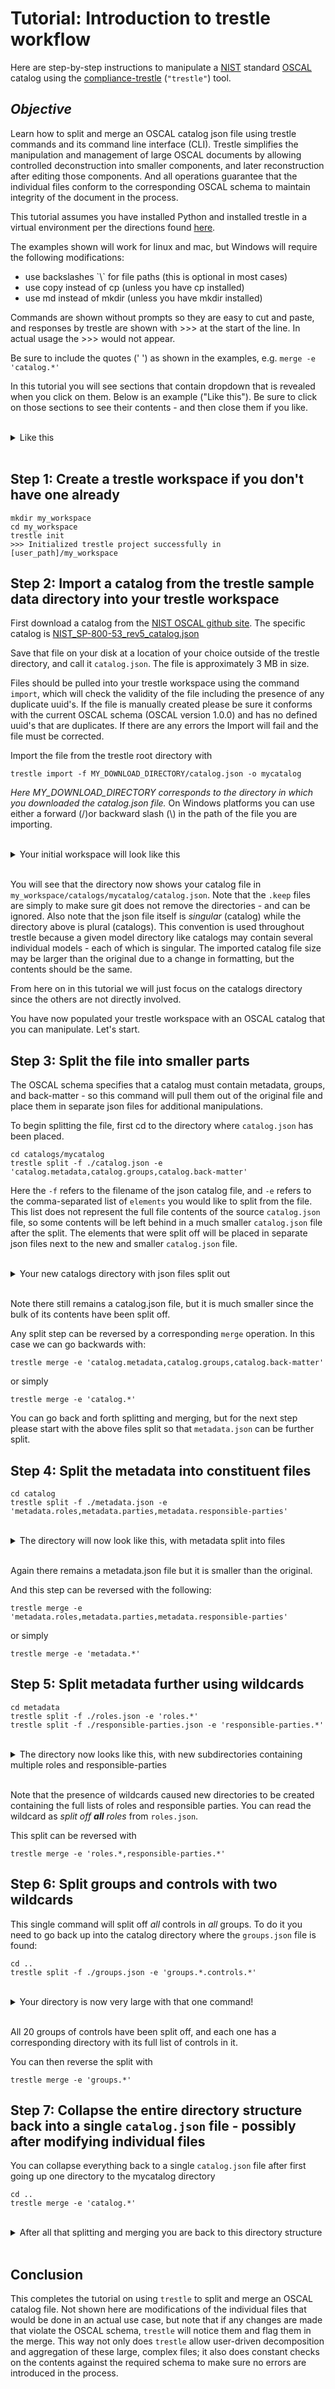 # Tutorial: Introduction to trestle workflow

Here are step-by-step instructions to manipulate a [NIST](https://www.nist.gov/) standard [OSCAL](https://pages.nist.gov/OSCAL/) catalog using the [compliance-trestle](https://ibm.github.io/compliance-trestle/) (`"trestle"`) tool.

## *Objective*

Learn how to split and merge an OSCAL catalog json file using trestle commands and its command line interface (CLI).  Trestle simplifies the manipulation and management of large OSCAL documents by allowing controlled deconstruction into smaller components, and later reconstruction after editing those components.  And all operations guarantee that the individual files conform to the corresponding OSCAL schema to maintain integrity of the document in the process.

This tutorial assumes you have installed Python and installed trestle in a virtual environment per the directions found [here](../python_trestle_setup.md).

The examples shown will work for linux and mac, but Windows will require the following modifications:

<ul>
<li>use backslashes `\` for file paths (this is optional in most cases)
<li>use copy instead of cp (unless you have cp installed)
<li>use md instead of mkdir (unless you have mkdir installed)
</ul>

Commands are shown without prompts so they are easy to cut and paste, and responses by trestle are shown with >>> at the start of the line.  In actual usage the >>> would not appear.

Be sure to include the quotes (' ') as shown in the examples, e.g. `merge -e 'catalog.*'`

In this tutorial you will see sections that contain dropdown that is revealed when you click on them.  Below is an example ("Like this").  Be sure to click on those sections to see their contents - and then close them if you like.

<br>
<details>
<summary>Like this</summary>

```

more
information
in
here

```

</details>
<br>

## Step 1: Create a trestle workspace if you don't have one already

```
mkdir my_workspace
cd my_workspace
trestle init
>>> Initialized trestle project successfully in [user_path]/my_workspace
```

## Step 2: Import a catalog from the trestle sample data directory into your trestle workspace

First download a catalog from the [NIST OSCAL github site](https://github.com/usnistgov/OSCAL).  The specific catalog is [NIST_SP-800-53_rev5_catalog.json](https://raw.githubusercontent.com/usnistgov/oscal-content/master/nist.gov/SP800-53/rev5/json/NIST_SP-800-53_rev5_catalog.json)

Save that file on your disk at a location of your choice outside of the trestle directory, and call it `catalog.json`.  The file is approximately 3 MB in size.

Files should be pulled into your trestle workspace using the command `import`, which will check the
validity of the file including the presence of any duplicate uuid's.  If the file is manually created
please be sure it conforms with the current OSCAL schema (OSCAL version 1.0.0) and has no defined uuid's that are duplicates.
If there are any errors the Import will fail and the file must be corrected.

Import the file from the trestle root directory with

```
trestle import -f MY_DOWNLOAD_DIRECTORY/catalog.json -o mycatalog
```

*Here MY_DOWNLOAD_DIRECTORY corresponds to the directory in which you downloaded the catalog.json file.*  On Windows platforms you can use either a forward (/)or backward slash (\\) in the path of the file you are importing.

<br>
<details>
<summary>Your initial workspace will look like this</summary>

```
my_workspace
 ┣ .trestle
 ┃ ┣ .keep
 ┃ ┗ config.ini
 ┣ assessment-plans
 ┃ ┗ .keep
 ┣ assessment-results
 ┃ ┗ .keep
 ┣ catalogs
 ┃ ┣ mycatalog
 ┃ ┃ ┗ catalog.json
 ┃ ┗ .keep
 ┣ component-definitions
 ┃ ┗ .keep
 ┣ dist
 ┃ ┣ assessment-plans
 ┃ ┃ ┗ .keep
 ┃ ┣ assessment-results
 ┃ ┃ ┗ .keep
 ┃ ┣ catalogs
 ┃ ┃ ┗ .keep
 ┃ ┣ component-definitions
 ┃ ┃ ┗ .keep
 ┃ ┣ plan-of-action-and-milestones
 ┃ ┃ ┗ .keep
 ┃ ┣ profiles
 ┃ ┃ ┗ .keep
 ┃ ┣ system-security-plans
 ┃ ┃ ┗ .keep
 ┃ ┗ target-definitions
 ┃ ┃ ┗ .keep
 ┣ plan-of-action-and-milestones
 ┃ ┗ .keep
 ┣ profiles
 ┃ ┗ .keep
 ┣ system-security-plans
 ┃ ┗ .keep
 ┗ target-definitions
 ┃ ┗ .keep
```

</details>
<br>

You will see that the directory now shows your catalog file in `my_workspace/catalogs/mycatalog/catalog.json`.  Note that the `.keep` files are simply to make sure git does not remove the directories - and can be ignored.  Also note that the json file itself is *singular* (catalog) while the directory above is plural (catalogs).  This convention is used throughout trestle because a given model directory like catalogs may contain several individual models - each of which is singular.  The imported catalog file size may be larger than the original due to a change in formatting, but the contents should be the same.

From here on in this tutorial we will just focus on the catalogs directory since the others are not directly involved.

You have now populated your trestle workspace with an OSCAL catalog that you can manipulate.  Let's start.

## Step 3: Split the file into smaller parts

The OSCAL schema specifies that a catalog must contain metadata, groups, and back-matter - so this command will pull them out of the original file and place them in separate json files for additional manipulations.

To begin splitting the file, first cd to the directory where `catalog.json` has been placed.

```
cd catalogs/mycatalog
trestle split -f ./catalog.json -e 'catalog.metadata,catalog.groups,catalog.back-matter'
```

Here the `-f` refers to the filename of the json catalog file, and `-e` refers to the comma-separated list of `elements` you would like to split from the file.  This list does not represent the full file contents of the source `catalog.json` file, so some contents will be left behind in a much smaller `catalog.json` file after the split.  The elements that were split off will be placed in separate json files next to the new and smaller `catalog.json` file.

<br>
<details>
<summary>Your new catalogs directory with json files split out</summary>

```
catalogs
 ┗ mycatalog
 ┃ ┣ catalog
 ┃ ┃ ┣ back-matter.json
 ┃ ┃ ┣ groups.json
 ┃ ┃ ┗ metadata.json
 ┃ ┗ catalog.json
```

</details>
<br>

Note there still remains a catalog.json file, but it is much smaller since the bulk of its contents have been split off.

Any split step can be reversed by a corresponding `merge` operation.  In this case we can go backwards with:

```
trestle merge -e 'catalog.metadata,catalog.groups,catalog.back-matter'
```

or simply

```
trestle merge -e 'catalog.*'
```

You can go back and forth splitting and merging, but for the next step please start with the above files split so that `metadata.json` can be further split.

## Step 4: Split the metadata into constituent files

```
cd catalog
trestle split -f ./metadata.json -e 'metadata.roles,metadata.parties,metadata.responsible-parties'
```

<br>
<details>
<summary>The directory will now look like this, with metadata split into files</summary>

```

catalogs
 ┗ mycatalog
 ┃ ┣ catalog
 ┃ ┃ ┣ metadata
 ┃ ┃ ┃ ┣ parties.json
 ┃ ┃ ┃ ┣ responsible-parties.json
 ┃ ┃ ┃ ┗ roles.json
 ┃ ┃ ┣ back-matter.json
 ┃ ┃ ┣ groups.json
 ┃ ┃ ┗ metadata.json
 ┃ ┗ catalog.json

```

</details>
<br>

Again there remains a metadata.json file but it is smaller than the original.

And this step can be reversed with the following:

```
trestle merge -e 'metadata.roles,metadata.parties,metadata.responsible-parties'
```

or simply

```
trestle merge -e 'metadata.*'
```

## Step 5: Split metadata further using wildcards

```
cd metadata
trestle split -f ./roles.json -e 'roles.*'
trestle split -f ./responsible-parties.json -e 'responsible-parties.*'
```

<br>
<details>
<summary>The directory now looks like this, with new subdirectories containing multiple roles and responsible-parties</summary>

```

catalogs
 ┗ mycatalog
 ┃ ┣ catalog
 ┃ ┃ ┣ metadata
 ┃ ┃ ┃ ┣ responsible-parties
 ┃ ┃ ┃ ┃ ┣ contact__responsible-party.json
 ┃ ┃ ┃ ┃ ┗ creator__responsible-party.json
 ┃ ┃ ┃ ┣ roles
 ┃ ┃ ┃ ┃ ┣ 00000__role.json
 ┃ ┃ ┃ ┃ ┗ 00001__role.json
 ┃ ┃ ┃ ┗ parties.json
 ┃ ┃ ┣ back-matter.json
 ┃ ┃ ┣ groups.json
 ┃ ┃ ┗ metadata.json
 ┃ ┗ catalog.json

```

</details>
<br>

Note that the presence of wildcards caused new directories to be created containing the full lists of roles and responsible parties.  You can read the wildcard as *split off **all** roles* from `roles.json`.

This split can be reversed with

```
trestle merge -e 'roles.*,responsible-parties.*'
```

## Step 6: Split groups and controls with two wildcards

This single command will split off *all* controls in *all* groups.  To do it you need to go back up into the catalog directory where the `groups.json` file is found:

```
cd ..
trestle split -f ./groups.json -e 'groups.*.controls.*'
```

<br>
<details>
<summary>Your directory is now very large with that one command!</summary>

```

catalogs
 ┗ mycatalog
 ┃ ┣ catalog
 ┃ ┃ ┣ groups
 ┃ ┃ ┃ ┣ 00000__group
 ┃ ┃ ┃ ┃ ┗ controls
 ┃ ┃ ┃ ┃ ┃ ┣ 00000__control.json
 ┃ ┃ ┃ ┃ ┃ ┣ 00001__control.json
 ┃ ┃ ┃ ┃ ┃ ┣ 00002__control.json
 ┃ ┃ ┃ ┃ ┃ ┣ 00003__control.json
 ┃ ┃ ┃ ┃ ┃ ┣ 00004__control.json
 ┃ ┃ ┃ ┃ ┃ ┣ 00005__control.json
 ┃ ┃ ┃ ┃ ┃ ┣ 00006__control.json
 ┃ ┃ ┃ ┃ ┃ ┣ 00007__control.json
 ┃ ┃ ┃ ┃ ┃ ┣ 00008__control.json
 ┃ ┃ ┃ ┃ ┃ ┣ 00009__control.json
 ┃ ┃ ┃ ┃ ┃ ┣ 00010__control.json
 ┃ ┃ ┃ ┃ ┃ ┣ 00011__control.json
 ┃ ┃ ┃ ┃ ┃ ┣ 00012__control.json
 ┃ ┃ ┃ ┃ ┃ ┣ 00013__control.json
 ┃ ┃ ┃ ┃ ┃ ┣ 00014__control.json
 ┃ ┃ ┃ ┃ ┃ ┣ 00015__control.json
 ┃ ┃ ┃ ┃ ┃ ┣ 00016__control.json
 ┃ ┃ ┃ ┃ ┃ ┣ 00017__control.json
 ┃ ┃ ┃ ┃ ┃ ┣ 00018__control.json
 ┃ ┃ ┃ ┃ ┃ ┣ 00019__control.json
 ┃ ┃ ┃ ┃ ┃ ┣ 00020__control.json
 ┃ ┃ ┃ ┃ ┃ ┣ 00021__control.json
 ┃ ┃ ┃ ┃ ┃ ┣ 00022__control.json
 ┃ ┃ ┃ ┃ ┃ ┣ 00023__control.json
 ┃ ┃ ┃ ┃ ┃ ┗ 00024__control.json
 ┃ ┃ ┃ ┣ 00001__group
 ┃ ┃ ┃ ┃ ┗ controls
 ┃ ┃ ┃ ┃ ┃ ┣ 00000__control.json
 ┃ ┃ ┃ ┃ ┃ ┣ 00001__control.json
 ┃ ┃ ┃ ┃ ┃ ┣ 00002__control.json
 ┃ ┃ ┃ ┃ ┃ ┣ 00003__control.json
 ┃ ┃ ┃ ┃ ┃ ┣ 00004__control.json
 ┃ ┃ ┃ ┃ ┃ ┗ 00005__control.json
 ┃ ┃ ┃ ┣ 00002__group
 ┃ ┃ ┃ ┃ ┗ controls
 ┃ ┃ ┃ ┃ ┃ ┣ 00000__control.json
 ┃ ┃ ┃ ┃ ┃ ┣ 00001__control.json
 ┃ ┃ ┃ ┃ ┃ ┣ 00002__control.json
 ┃ ┃ ┃ ┃ ┃ ┣ 00003__control.json
 ┃ ┃ ┃ ┃ ┃ ┣ 00004__control.json
 ┃ ┃ ┃ ┃ ┃ ┣ 00005__control.json
 ┃ ┃ ┃ ┃ ┃ ┣ 00006__control.json
 ┃ ┃ ┃ ┃ ┃ ┣ 00007__control.json
 ┃ ┃ ┃ ┃ ┃ ┣ 00008__control.json
 ┃ ┃ ┃ ┃ ┃ ┣ 00009__control.json
 ┃ ┃ ┃ ┃ ┃ ┣ 00010__control.json
 ┃ ┃ ┃ ┃ ┃ ┣ 00011__control.json
 ┃ ┃ ┃ ┃ ┃ ┣ 00012__control.json
 ┃ ┃ ┃ ┃ ┃ ┣ 00013__control.json
 ┃ ┃ ┃ ┃ ┃ ┣ 00014__control.json
 ┃ ┃ ┃ ┃ ┃ ┗ 00015__control.json
 ┃ ┃ ┃ ┣ 00003__group
 ┃ ┃ ┃ ┃ ┗ controls
 ┃ ┃ ┃ ┃ ┃ ┣ 00000__control.json
 ┃ ┃ ┃ ┃ ┃ ┣ 00001__control.json
 ┃ ┃ ┃ ┃ ┃ ┣ 00002__control.json
 ┃ ┃ ┃ ┃ ┃ ┣ 00003__control.json
 ┃ ┃ ┃ ┃ ┃ ┣ 00004__control.json
 ┃ ┃ ┃ ┃ ┃ ┣ 00005__control.json
 ┃ ┃ ┃ ┃ ┃ ┣ 00006__control.json
 ┃ ┃ ┃ ┃ ┃ ┣ 00007__control.json
 ┃ ┃ ┃ ┃ ┃ ┗ 00008__control.json
 ┃ ┃ ┃ ┣ 00004__group
 ┃ ┃ ┃ ┃ ┗ controls
 ┃ ┃ ┃ ┃ ┃ ┣ 00000__control.json
 ┃ ┃ ┃ ┃ ┃ ┣ 00001__control.json
 ┃ ┃ ┃ ┃ ┃ ┣ 00002__control.json
 ┃ ┃ ┃ ┃ ┃ ┣ 00003__control.json
 ┃ ┃ ┃ ┃ ┃ ┣ 00004__control.json
 ┃ ┃ ┃ ┃ ┃ ┣ 00005__control.json
 ┃ ┃ ┃ ┃ ┃ ┣ 00006__control.json
 ┃ ┃ ┃ ┃ ┃ ┣ 00007__control.json
 ┃ ┃ ┃ ┃ ┃ ┣ 00008__control.json
 ┃ ┃ ┃ ┃ ┃ ┣ 00009__control.json
 ┃ ┃ ┃ ┃ ┃ ┣ 00010__control.json
 ┃ ┃ ┃ ┃ ┃ ┣ 00011__control.json
 ┃ ┃ ┃ ┃ ┃ ┣ 00012__control.json
 ┃ ┃ ┃ ┃ ┃ ┗ 00013__control.json
 ┃ ┃ ┃ ┣ 00005__group
 ┃ ┃ ┃ ┃ ┗ controls
 ┃ ┃ ┃ ┃ ┃ ┣ 00000__control.json
 ┃ ┃ ┃ ┃ ┃ ┣ 00001__control.json
 ┃ ┃ ┃ ┃ ┃ ┣ 00002__control.json
 ┃ ┃ ┃ ┃ ┃ ┣ 00003__control.json
 ┃ ┃ ┃ ┃ ┃ ┣ 00004__control.json
 ┃ ┃ ┃ ┃ ┃ ┣ 00005__control.json
 ┃ ┃ ┃ ┃ ┃ ┣ 00006__control.json
 ┃ ┃ ┃ ┃ ┃ ┣ 00007__control.json
 ┃ ┃ ┃ ┃ ┃ ┣ 00008__control.json
 ┃ ┃ ┃ ┃ ┃ ┣ 00009__control.json
 ┃ ┃ ┃ ┃ ┃ ┣ 00010__control.json
 ┃ ┃ ┃ ┃ ┃ ┣ 00011__control.json
 ┃ ┃ ┃ ┃ ┃ ┗ 00012__control.json
 ┃ ┃ ┃ ┣ 00006__group
 ┃ ┃ ┃ ┃ ┗ controls
 ┃ ┃ ┃ ┃ ┃ ┣ 00000__control.json
 ┃ ┃ ┃ ┃ ┃ ┣ 00001__control.json
 ┃ ┃ ┃ ┃ ┃ ┣ 00002__control.json
 ┃ ┃ ┃ ┃ ┃ ┣ 00003__control.json
 ┃ ┃ ┃ ┃ ┃ ┣ 00004__control.json
 ┃ ┃ ┃ ┃ ┃ ┣ 00005__control.json
 ┃ ┃ ┃ ┃ ┃ ┣ 00006__control.json
 ┃ ┃ ┃ ┃ ┃ ┣ 00007__control.json
 ┃ ┃ ┃ ┃ ┃ ┣ 00008__control.json
 ┃ ┃ ┃ ┃ ┃ ┣ 00009__control.json
 ┃ ┃ ┃ ┃ ┃ ┣ 00010__control.json
 ┃ ┃ ┃ ┃ ┃ ┗ 00011__control.json
 ┃ ┃ ┃ ┣ 00007__group
 ┃ ┃ ┃ ┃ ┗ controls
 ┃ ┃ ┃ ┃ ┃ ┣ 00000__control.json
 ┃ ┃ ┃ ┃ ┃ ┣ 00001__control.json
 ┃ ┃ ┃ ┃ ┃ ┣ 00002__control.json
 ┃ ┃ ┃ ┃ ┃ ┣ 00003__control.json
 ┃ ┃ ┃ ┃ ┃ ┣ 00004__control.json
 ┃ ┃ ┃ ┃ ┃ ┣ 00005__control.json
 ┃ ┃ ┃ ┃ ┃ ┣ 00006__control.json
 ┃ ┃ ┃ ┃ ┃ ┣ 00007__control.json
 ┃ ┃ ┃ ┃ ┃ ┣ 00008__control.json
 ┃ ┃ ┃ ┃ ┃ ┗ 00009__control.json
 ┃ ┃ ┃ ┣ 00008__group
 ┃ ┃ ┃ ┃ ┗ controls
 ┃ ┃ ┃ ┃ ┃ ┣ 00000__control.json
 ┃ ┃ ┃ ┃ ┃ ┣ 00001__control.json
 ┃ ┃ ┃ ┃ ┃ ┣ 00002__control.json
 ┃ ┃ ┃ ┃ ┃ ┣ 00003__control.json
 ┃ ┃ ┃ ┃ ┃ ┣ 00004__control.json
 ┃ ┃ ┃ ┃ ┃ ┣ 00005__control.json
 ┃ ┃ ┃ ┃ ┃ ┗ 00006__control.json
 ┃ ┃ ┃ ┣ 00009__group
 ┃ ┃ ┃ ┃ ┗ controls
 ┃ ┃ ┃ ┃ ┃ ┣ 00000__control.json
 ┃ ┃ ┃ ┃ ┃ ┣ 00001__control.json
 ┃ ┃ ┃ ┃ ┃ ┣ 00002__control.json
 ┃ ┃ ┃ ┃ ┃ ┣ 00003__control.json
 ┃ ┃ ┃ ┃ ┃ ┣ 00004__control.json
 ┃ ┃ ┃ ┃ ┃ ┣ 00005__control.json
 ┃ ┃ ┃ ┃ ┃ ┣ 00006__control.json
 ┃ ┃ ┃ ┃ ┃ ┗ 00007__control.json
 ┃ ┃ ┃ ┣ 00010__group
 ┃ ┃ ┃ ┃ ┗ controls
 ┃ ┃ ┃ ┃ ┃ ┣ 00000__control.json
 ┃ ┃ ┃ ┃ ┃ ┣ 00001__control.json
 ┃ ┃ ┃ ┃ ┃ ┣ 00002__control.json
 ┃ ┃ ┃ ┃ ┃ ┣ 00003__control.json
 ┃ ┃ ┃ ┃ ┃ ┣ 00004__control.json
 ┃ ┃ ┃ ┃ ┃ ┣ 00005__control.json
 ┃ ┃ ┃ ┃ ┃ ┣ 00006__control.json
 ┃ ┃ ┃ ┃ ┃ ┣ 00007__control.json
 ┃ ┃ ┃ ┃ ┃ ┣ 00008__control.json
 ┃ ┃ ┃ ┃ ┃ ┣ 00009__control.json
 ┃ ┃ ┃ ┃ ┃ ┣ 00010__control.json
 ┃ ┃ ┃ ┃ ┃ ┣ 00011__control.json
 ┃ ┃ ┃ ┃ ┃ ┣ 00012__control.json
 ┃ ┃ ┃ ┃ ┃ ┣ 00013__control.json
 ┃ ┃ ┃ ┃ ┃ ┣ 00014__control.json
 ┃ ┃ ┃ ┃ ┃ ┣ 00015__control.json
 ┃ ┃ ┃ ┃ ┃ ┣ 00016__control.json
 ┃ ┃ ┃ ┃ ┃ ┣ 00017__control.json
 ┃ ┃ ┃ ┃ ┃ ┣ 00018__control.json
 ┃ ┃ ┃ ┃ ┃ ┣ 00019__control.json
 ┃ ┃ ┃ ┃ ┃ ┣ 00020__control.json
 ┃ ┃ ┃ ┃ ┃ ┣ 00021__control.json
 ┃ ┃ ┃ ┃ ┃ ┗ 00022__control.json
 ┃ ┃ ┃ ┣ 00011__group
 ┃ ┃ ┃ ┃ ┗ controls
 ┃ ┃ ┃ ┃ ┃ ┣ 00000__control.json
 ┃ ┃ ┃ ┃ ┃ ┣ 00001__control.json
 ┃ ┃ ┃ ┃ ┃ ┣ 00002__control.json
 ┃ ┃ ┃ ┃ ┃ ┣ 00003__control.json
 ┃ ┃ ┃ ┃ ┃ ┣ 00004__control.json
 ┃ ┃ ┃ ┃ ┃ ┣ 00005__control.json
 ┃ ┃ ┃ ┃ ┃ ┣ 00006__control.json
 ┃ ┃ ┃ ┃ ┃ ┣ 00007__control.json
 ┃ ┃ ┃ ┃ ┃ ┣ 00008__control.json
 ┃ ┃ ┃ ┃ ┃ ┣ 00009__control.json
 ┃ ┃ ┃ ┃ ┃ ┗ 00010__control.json
 ┃ ┃ ┃ ┣ 00012__group
 ┃ ┃ ┃ ┃ ┗ controls
 ┃ ┃ ┃ ┃ ┃ ┣ 00000__control.json
 ┃ ┃ ┃ ┃ ┃ ┣ 00001__control.json
 ┃ ┃ ┃ ┃ ┃ ┣ 00002__control.json
 ┃ ┃ ┃ ┃ ┃ ┣ 00003__control.json
 ┃ ┃ ┃ ┃ ┃ ┣ 00004__control.json
 ┃ ┃ ┃ ┃ ┃ ┣ 00005__control.json
 ┃ ┃ ┃ ┃ ┃ ┣ 00006__control.json
 ┃ ┃ ┃ ┃ ┃ ┣ 00007__control.json
 ┃ ┃ ┃ ┃ ┃ ┣ 00008__control.json
 ┃ ┃ ┃ ┃ ┃ ┣ 00009__control.json
 ┃ ┃ ┃ ┃ ┃ ┣ 00010__control.json
 ┃ ┃ ┃ ┃ ┃ ┣ 00011__control.json
 ┃ ┃ ┃ ┃ ┃ ┣ 00012__control.json
 ┃ ┃ ┃ ┃ ┃ ┣ 00013__control.json
 ┃ ┃ ┃ ┃ ┃ ┣ 00014__control.json
 ┃ ┃ ┃ ┃ ┃ ┣ 00015__control.json
 ┃ ┃ ┃ ┃ ┃ ┣ 00016__control.json
 ┃ ┃ ┃ ┃ ┃ ┣ 00017__control.json
 ┃ ┃ ┃ ┃ ┃ ┣ 00018__control.json
 ┃ ┃ ┃ ┃ ┃ ┣ 00019__control.json
 ┃ ┃ ┃ ┃ ┃ ┣ 00020__control.json
 ┃ ┃ ┃ ┃ ┃ ┣ 00021__control.json
 ┃ ┃ ┃ ┃ ┃ ┣ 00022__control.json
 ┃ ┃ ┃ ┃ ┃ ┣ 00023__control.json
 ┃ ┃ ┃ ┃ ┃ ┣ 00024__control.json
 ┃ ┃ ┃ ┃ ┃ ┣ 00025__control.json
 ┃ ┃ ┃ ┃ ┃ ┣ 00026__control.json
 ┃ ┃ ┃ ┃ ┃ ┣ 00027__control.json
 ┃ ┃ ┃ ┃ ┃ ┣ 00028__control.json
 ┃ ┃ ┃ ┃ ┃ ┣ 00029__control.json
 ┃ ┃ ┃ ┃ ┃ ┣ 00030__control.json
 ┃ ┃ ┃ ┃ ┃ ┗ 00031__control.json
 ┃ ┃ ┃ ┣ 00013__group
 ┃ ┃ ┃ ┃ ┗ controls
 ┃ ┃ ┃ ┃ ┃ ┣ 00000__control.json
 ┃ ┃ ┃ ┃ ┃ ┣ 00001__control.json
 ┃ ┃ ┃ ┃ ┃ ┣ 00002__control.json
 ┃ ┃ ┃ ┃ ┃ ┣ 00003__control.json
 ┃ ┃ ┃ ┃ ┃ ┣ 00004__control.json
 ┃ ┃ ┃ ┃ ┃ ┣ 00005__control.json
 ┃ ┃ ┃ ┃ ┃ ┣ 00006__control.json
 ┃ ┃ ┃ ┃ ┃ ┣ 00007__control.json
 ┃ ┃ ┃ ┃ ┃ ┗ 00008__control.json
 ┃ ┃ ┃ ┣ 00014__group
 ┃ ┃ ┃ ┃ ┗ controls
 ┃ ┃ ┃ ┃ ┃ ┣ 00000__control.json
 ┃ ┃ ┃ ┃ ┃ ┣ 00001__control.json
 ┃ ┃ ┃ ┃ ┃ ┣ 00002__control.json
 ┃ ┃ ┃ ┃ ┃ ┣ 00003__control.json
 ┃ ┃ ┃ ┃ ┃ ┣ 00004__control.json
 ┃ ┃ ┃ ┃ ┃ ┣ 00005__control.json
 ┃ ┃ ┃ ┃ ┃ ┣ 00006__control.json
 ┃ ┃ ┃ ┃ ┃ ┗ 00007__control.json
 ┃ ┃ ┃ ┣ 00015__group
 ┃ ┃ ┃ ┃ ┗ controls
 ┃ ┃ ┃ ┃ ┃ ┣ 00000__control.json
 ┃ ┃ ┃ ┃ ┃ ┣ 00001__control.json
 ┃ ┃ ┃ ┃ ┃ ┣ 00002__control.json
 ┃ ┃ ┃ ┃ ┃ ┣ 00003__control.json
 ┃ ┃ ┃ ┃ ┃ ┣ 00004__control.json
 ┃ ┃ ┃ ┃ ┃ ┣ 00005__control.json
 ┃ ┃ ┃ ┃ ┃ ┣ 00006__control.json
 ┃ ┃ ┃ ┃ ┃ ┣ 00007__control.json
 ┃ ┃ ┃ ┃ ┃ ┣ 00008__control.json
 ┃ ┃ ┃ ┃ ┃ ┗ 00009__control.json
 ┃ ┃ ┃ ┣ 00016__group
 ┃ ┃ ┃ ┃ ┗ controls
 ┃ ┃ ┃ ┃ ┃ ┣ 00000__control.json
 ┃ ┃ ┃ ┃ ┃ ┣ 00001__control.json
 ┃ ┃ ┃ ┃ ┃ ┣ 00002__control.json
 ┃ ┃ ┃ ┃ ┃ ┣ 00003__control.json
 ┃ ┃ ┃ ┃ ┃ ┣ 00004__control.json
 ┃ ┃ ┃ ┃ ┃ ┣ 00005__control.json
 ┃ ┃ ┃ ┃ ┃ ┣ 00006__control.json
 ┃ ┃ ┃ ┃ ┃ ┣ 00007__control.json
 ┃ ┃ ┃ ┃ ┃ ┣ 00008__control.json
 ┃ ┃ ┃ ┃ ┃ ┣ 00009__control.json
 ┃ ┃ ┃ ┃ ┃ ┣ 00010__control.json
 ┃ ┃ ┃ ┃ ┃ ┣ 00011__control.json
 ┃ ┃ ┃ ┃ ┃ ┣ 00012__control.json
 ┃ ┃ ┃ ┃ ┃ ┣ 00013__control.json
 ┃ ┃ ┃ ┃ ┃ ┣ 00014__control.json
 ┃ ┃ ┃ ┃ ┃ ┣ 00015__control.json
 ┃ ┃ ┃ ┃ ┃ ┣ 00016__control.json
 ┃ ┃ ┃ ┃ ┃ ┣ 00017__control.json
 ┃ ┃ ┃ ┃ ┃ ┣ 00018__control.json
 ┃ ┃ ┃ ┃ ┃ ┣ 00019__control.json
 ┃ ┃ ┃ ┃ ┃ ┣ 00020__control.json
 ┃ ┃ ┃ ┃ ┃ ┣ 00021__control.json
 ┃ ┃ ┃ ┃ ┃ ┗ 00022__control.json
 ┃ ┃ ┃ ┣ 00017__group
 ┃ ┃ ┃ ┃ ┗ controls
 ┃ ┃ ┃ ┃ ┃ ┣ 00000__control.json
 ┃ ┃ ┃ ┃ ┃ ┣ 00001__control.json
 ┃ ┃ ┃ ┃ ┃ ┣ 00002__control.json
 ┃ ┃ ┃ ┃ ┃ ┣ 00003__control.json
 ┃ ┃ ┃ ┃ ┃ ┣ 00004__control.json
 ┃ ┃ ┃ ┃ ┃ ┣ 00005__control.json
 ┃ ┃ ┃ ┃ ┃ ┣ 00006__control.json
 ┃ ┃ ┃ ┃ ┃ ┣ 00007__control.json
 ┃ ┃ ┃ ┃ ┃ ┣ 00008__control.json
 ┃ ┃ ┃ ┃ ┃ ┣ 00009__control.json
 ┃ ┃ ┃ ┃ ┃ ┣ 00010__control.json
 ┃ ┃ ┃ ┃ ┃ ┣ 00011__control.json
 ┃ ┃ ┃ ┃ ┃ ┣ 00012__control.json
 ┃ ┃ ┃ ┃ ┃ ┣ 00013__control.json
 ┃ ┃ ┃ ┃ ┃ ┣ 00014__control.json
 ┃ ┃ ┃ ┃ ┃ ┣ 00015__control.json
 ┃ ┃ ┃ ┃ ┃ ┣ 00016__control.json
 ┃ ┃ ┃ ┃ ┃ ┣ 00017__control.json
 ┃ ┃ ┃ ┃ ┃ ┣ 00018__control.json
 ┃ ┃ ┃ ┃ ┃ ┣ 00019__control.json
 ┃ ┃ ┃ ┃ ┃ ┣ 00020__control.json
 ┃ ┃ ┃ ┃ ┃ ┣ 00021__control.json
 ┃ ┃ ┃ ┃ ┃ ┣ 00022__control.json
 ┃ ┃ ┃ ┃ ┃ ┣ 00023__control.json
 ┃ ┃ ┃ ┃ ┃ ┣ 00024__control.json
 ┃ ┃ ┃ ┃ ┃ ┣ 00025__control.json
 ┃ ┃ ┃ ┃ ┃ ┣ 00026__control.json
 ┃ ┃ ┃ ┃ ┃ ┣ 00027__control.json
 ┃ ┃ ┃ ┃ ┃ ┣ 00028__control.json
 ┃ ┃ ┃ ┃ ┃ ┣ 00029__control.json
 ┃ ┃ ┃ ┃ ┃ ┣ 00030__control.json
 ┃ ┃ ┃ ┃ ┃ ┣ 00031__control.json
 ┃ ┃ ┃ ┃ ┃ ┣ 00032__control.json
 ┃ ┃ ┃ ┃ ┃ ┣ 00033__control.json
 ┃ ┃ ┃ ┃ ┃ ┣ 00034__control.json
 ┃ ┃ ┃ ┃ ┃ ┣ 00035__control.json
 ┃ ┃ ┃ ┃ ┃ ┣ 00036__control.json
 ┃ ┃ ┃ ┃ ┃ ┣ 00037__control.json
 ┃ ┃ ┃ ┃ ┃ ┣ 00038__control.json
 ┃ ┃ ┃ ┃ ┃ ┣ 00039__control.json
 ┃ ┃ ┃ ┃ ┃ ┣ 00040__control.json
 ┃ ┃ ┃ ┃ ┃ ┣ 00041__control.json
 ┃ ┃ ┃ ┃ ┃ ┣ 00042__control.json
 ┃ ┃ ┃ ┃ ┃ ┣ 00043__control.json
 ┃ ┃ ┃ ┃ ┃ ┣ 00044__control.json
 ┃ ┃ ┃ ┃ ┃ ┣ 00045__control.json
 ┃ ┃ ┃ ┃ ┃ ┣ 00046__control.json
 ┃ ┃ ┃ ┃ ┃ ┣ 00047__control.json
 ┃ ┃ ┃ ┃ ┃ ┣ 00048__control.json
 ┃ ┃ ┃ ┃ ┃ ┣ 00049__control.json
 ┃ ┃ ┃ ┃ ┃ ┗ 00050__control.json
 ┃ ┃ ┃ ┣ 00018__group
 ┃ ┃ ┃ ┃ ┗ controls
 ┃ ┃ ┃ ┃ ┃ ┣ 00000__control.json
 ┃ ┃ ┃ ┃ ┃ ┣ 00001__control.json
 ┃ ┃ ┃ ┃ ┃ ┣ 00002__control.json
 ┃ ┃ ┃ ┃ ┃ ┣ 00003__control.json
 ┃ ┃ ┃ ┃ ┃ ┣ 00004__control.json
 ┃ ┃ ┃ ┃ ┃ ┣ 00005__control.json
 ┃ ┃ ┃ ┃ ┃ ┣ 00006__control.json
 ┃ ┃ ┃ ┃ ┃ ┣ 00007__control.json
 ┃ ┃ ┃ ┃ ┃ ┣ 00008__control.json
 ┃ ┃ ┃ ┃ ┃ ┣ 00009__control.json
 ┃ ┃ ┃ ┃ ┃ ┣ 00010__control.json
 ┃ ┃ ┃ ┃ ┃ ┣ 00011__control.json
 ┃ ┃ ┃ ┃ ┃ ┣ 00012__control.json
 ┃ ┃ ┃ ┃ ┃ ┣ 00013__control.json
 ┃ ┃ ┃ ┃ ┃ ┣ 00014__control.json
 ┃ ┃ ┃ ┃ ┃ ┣ 00015__control.json
 ┃ ┃ ┃ ┃ ┃ ┣ 00016__control.json
 ┃ ┃ ┃ ┃ ┃ ┣ 00017__control.json
 ┃ ┃ ┃ ┃ ┃ ┣ 00018__control.json
 ┃ ┃ ┃ ┃ ┃ ┣ 00019__control.json
 ┃ ┃ ┃ ┃ ┃ ┣ 00020__control.json
 ┃ ┃ ┃ ┃ ┃ ┣ 00021__control.json
 ┃ ┃ ┃ ┃ ┃ ┗ 00022__control.json
 ┃ ┃ ┃ ┣ 00019__group
 ┃ ┃ ┃ ┃ ┗ controls
 ┃ ┃ ┃ ┃ ┃ ┣ 00000__control.json
 ┃ ┃ ┃ ┃ ┃ ┣ 00001__control.json
 ┃ ┃ ┃ ┃ ┃ ┣ 00002__control.json
 ┃ ┃ ┃ ┃ ┃ ┣ 00003__control.json
 ┃ ┃ ┃ ┃ ┃ ┣ 00004__control.json
 ┃ ┃ ┃ ┃ ┃ ┣ 00005__control.json
 ┃ ┃ ┃ ┃ ┃ ┣ 00006__control.json
 ┃ ┃ ┃ ┃ ┃ ┣ 00007__control.json
 ┃ ┃ ┃ ┃ ┃ ┣ 00008__control.json
 ┃ ┃ ┃ ┃ ┃ ┣ 00009__control.json
 ┃ ┃ ┃ ┃ ┃ ┣ 00010__control.json
 ┃ ┃ ┃ ┃ ┃ ┗ 00011__control.json
 ┃ ┃ ┃ ┣ 00000__group.json
 ┃ ┃ ┃ ┣ 00001__group.json
 ┃ ┃ ┃ ┣ 00002__group.json
 ┃ ┃ ┃ ┣ 00003__group.json
 ┃ ┃ ┃ ┣ 00004__group.json
 ┃ ┃ ┃ ┣ 00005__group.json
 ┃ ┃ ┃ ┣ 00006__group.json
 ┃ ┃ ┃ ┣ 00007__group.json
 ┃ ┃ ┃ ┣ 00008__group.json
 ┃ ┃ ┃ ┣ 00009__group.json
 ┃ ┃ ┃ ┣ 00010__group.json
 ┃ ┃ ┃ ┣ 00011__group.json
 ┃ ┃ ┃ ┣ 00012__group.json
 ┃ ┃ ┃ ┣ 00013__group.json
 ┃ ┃ ┃ ┣ 00014__group.json
 ┃ ┃ ┃ ┣ 00015__group.json
 ┃ ┃ ┃ ┣ 00016__group.json
 ┃ ┃ ┃ ┣ 00017__group.json
 ┃ ┃ ┃ ┣ 00018__group.json
 ┃ ┃ ┃ ┗ 00019__group.json
 ┃ ┃ ┣ metadata
 ┃ ┃ ┃ ┣ responsible-parties
 ┃ ┃ ┃ ┃ ┣ contact__responsible-party.json
 ┃ ┃ ┃ ┃ ┗ creator__responsible-party.json
 ┃ ┃ ┃ ┣ roles
 ┃ ┃ ┃ ┃ ┣ 00000__role.json
 ┃ ┃ ┃ ┃ ┗ 00001__role.json
 ┃ ┃ ┃ ┗ parties.json
 ┃ ┃ ┣ back-matter.json
 ┃ ┃ ┗ metadata.json
 ┃ ┗ catalog.json

```

</details>
<br>

All 20 groups of controls have been split off, and each one has a corresponding directory with its full list of controls in it.

You can then reverse the split with

```
trestle merge -e 'groups.*'
```

## Step 7: Collapse the entire directory structure back into a single `catalog.json` file - possibly after modifying individual files

You can collapse everything back to a single `catalog.json` file after first going up one directory to the mycatalog directory

```
cd ..
trestle merge -e 'catalog.*'
```

<br>
<details>
<summary>After all that splitting and merging you are back to this directory structure</summary>

```

catalogs
 ┗ mycatalog
 ┃ ┗ catalog.json

```

</details>
<br>

## Conclusion

This completes the tutorial on using `trestle` to split and merge an OSCAL catalog file.  Not shown here are modifications of the individual files that would be done in an actual use case, but note that if any changes are made that violate the OSCAL schema, `trestle` will notice them and flag them in the merge.  This way not only does `trestle` allow user-driven decomposition and aggregation of these large, complex files; it also does constant checks on the contents against the required schema to make sure no errors are introduced in the process.
